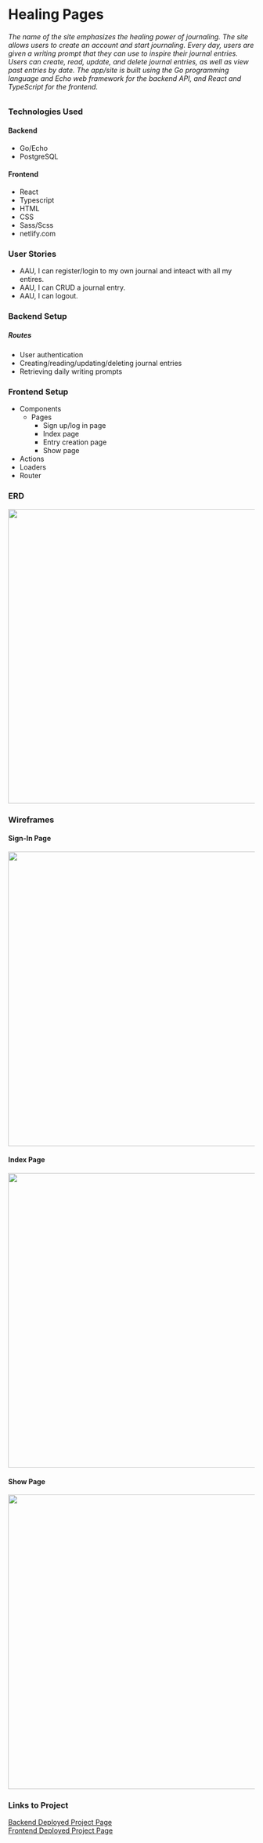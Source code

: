 # Healing Pages

###### The name of the site emphasizes the healing power of journaling. The site allows users to create an account and start journaling. Every day, users are given a writing prompt that they can use to inspire their journal entries. Users can create, read, update, and delete journal entries, as well as view past entries by date. The app/site is built using the Go programming language and Echo web framework for the backend API, and React and TypeScript for the frontend.

### Technologies Used

#### Backend

- Go/Echo
- PostgreSQL

#### Frontend

- React
- Typescript
- HTML
- CSS
- Sass/Scss
- netlify.com

### User Stories

- AAU, I can register/login to my own journal and inteact with all my entires.
- AAU, I can CRUD a journal entry.
- AAU, I can logout.

### Backend Setup

##### Routes

- User authentication
- Creating/reading/updating/deleting journal entries
- Retrieving daily writing prompts

### Frontend Setup

- Components
  - Pages
    - Sign up/log in page
    - Index page
    - Entry creation page
    - Show page
- Actions
- Loaders
- Router

### ERD

<img src="https://i.imgur.com/RK952ff.png" width="600px">

### Wireframes

#### Sign-In Page

<img src="https://i.imgur.com/d538dEg.jpg" width="600px">

#### Index Page

<img src="https://i.imgur.com/2Iixbie.jpg" width="600px">

#### Show Page

<img src="https://i.imgur.com/sGl5hGU.jpg" width="600px">

### Links to Project

[Backend Deployed Project Page](https://healing-pages.onrender.com/entries)  
[Frontend Deployed Project Page]()
